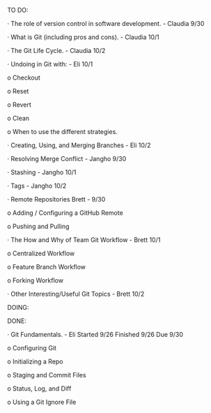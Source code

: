 TO DO:

· The role of version control in software development.  - Claudia 9/30

· What is Git (including pros and cons). - Claudia 10/1

· The Git Life Cycle. - Claudia 10/2


· Undoing in Git with: - Eli 10/1

o Checkout

o Reset

o Revert

o Clean

o When to use the different strategies.

· Creating, Using, and Merging Branches - Eli 10/2

· Resolving Merge Conflict - Jangho 9/30

· Stashing - Jangho 10/1

· Tags - Jangho 10/2


· Remote Repositories  Brett - 9/30

o Adding / Configuring a GitHub Remote

o Pushing and Pulling

· The How and Why of Team Git Workflow  - Brett 10/1

o Centralized Workflow

o Feature Branch Workflow

o Forking Workflow

· Other Interesting/Useful Git Topics - Brett 10/2



DOING:



DONE:


· Git Fundamentals.  - Eli Started 9/26 Finished 9/26 Due 9/30

o Configuring Git

o Initializing a Repo

o Staging and Commit Files

o Status, Log, and Diff

o Using a Git Ignore File
